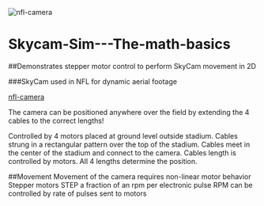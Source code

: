 ![nfl-camera](https://user-images.githubusercontent.com/22437742/196407908-cf30e197-1789-40a8-95c8-85206209ca5d.jpg)
# Skycam-Sim---The-math-basics

##Demonstrates stepper motor control to perform SkyCam movement in 2D

###SkyCam used in NFL for dynamic aerial footage

[nfl-camera](https://user-images.githubusercontent.com/22437742/196408906-89d6b61d-f054-4760-8626-b546b1f09dd2.jpg)

The camera can be positioned anywhere over the field by extending the 4 cables to the correct lengths!

Controlled by 4 motors placed at ground level outside stadium.
Cables strung in a rectangular pattern over the top of the stadium.
Cables meet in the center of the stadium and connect to the camera.
Cables length is controlled by motors.
All 4 lengths determine the position.

##Movement
Movement of the camera requires non-linear motor behavior
Stepper motors STEP a fraction of an rpm per electronic pulse
RPM can be controlled by rate of pulses sent to motors


